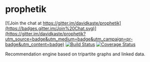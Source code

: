 # prophetik

[![Join the chat at https://gitter.im/davidkaste/prophetik](https://badges.gitter.im/Join%20Chat.svg)](https://gitter.im/davidkaste/prophetik?utm_source=badge&utm_medium=badge&utm_campaign=pr-badge&utm_content=badge)
[![Build Status](https://travis-ci.org/davidkaste/prophetik.svg?branch=master)](https://travis-ci.org/davidkaste/prophetik)
[![Coverage Status](https://coveralls.io/repos/davidkaste/prophetik/badge.png?branch=master&service=github)](https://coveralls.io/github/davidkaste/prophetik?branch=master)

Recommendation engine based on tripartite graphs and linked data.
